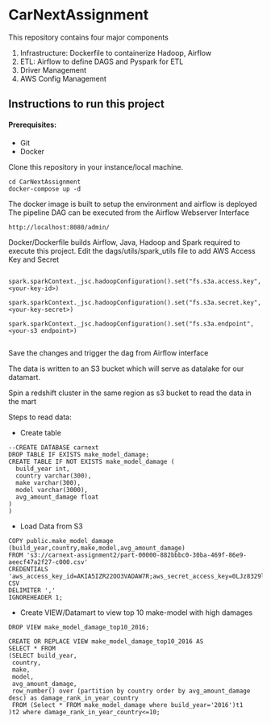 # CarNextAssignment
This repository contains four major components

1. Infrastructure: Dockerfile to containerize Hadoop, Airflow
2. ETL: Airflow to define DAGS and Pyspark for ETL
3. Driver Management
4. AWS Config Management

## Instructions to run this project  
#### Prerequisites:
- Git
- Docker

Clone this repository in your instance/local machine.

```
cd CarNextAssignment
docker-compose up -d
```

The docker image is built to setup the environment and airflow is deployed
The pipeline DAG can be executed from the Airflow Webserver Interface

```
http://localhost:8080/admin/
```

Docker/Dockerfile builds Airflow, Java, Hadoop and Spark required to execute this project.
Edit the dags/utils/spark_utils file to add AWS Access Key and Secret
```
    spark.sparkContext._jsc.hadoopConfiguration().set("fs.s3a.access.key", <your-key-id>)
    spark.sparkContext._jsc.hadoopConfiguration().set("fs.s3a.secret.key", <your-key-secret>)
    spark.sparkContext._jsc.hadoopConfiguration().set("fs.s3a.endpoint", <your-s3 endpoint>)
    
```
 
Save the changes and trigger the dag from Airflow interface

The data is written to an S3 bucket which will serve as datalake for our datamart.

Spin a redshift cluster in the same region as s3 bucket to read the data in the mart

Steps to read data:
- Create table
```
--CREATE DATABASE carnext
DROP TABLE IF EXISTS make_model_damage;
CREATE TABLE IF NOT EXISTS make_model_damage (
  build_year int,
  country varchar(300),
  make varchar(300),
  model varchar(3000),
  avg_amount_damage float 
)
)
```

- Load Data from S3
```
COPY public.make_model_damage (build_year,country,make,model,avg_amount_damage) 
FROM 's3://carnext-assignment2/part-00000-882bbbc0-30ba-469f-86e9-aeecf47a2f27-c000.csv' 
CREDENTIALS 'aws_access_key_id=AKIA5IZR22OO3VADAW7R;aws_secret_access_key=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' 
CSV
DELIMITER ','
IGNOREHEADER 1;
```

- Create VIEW/Datamart to view top 10 make-model with high damages
```
DROP VIEW make_model_damage_top10_2016;

CREATE OR REPLACE VIEW make_model_damage_top10_2016 AS 
SELECT * FROM 
(SELECT build_year,
 country,
 make,
 model,
 avg_amount_damage,
 row_number() over (partition by country order by avg_amount_damage desc) as damage_rank_in_year_country
 FROM (Select * FROM make_model_damage where build_year='2016')t1
)t2 where damage_rank_in_year_country<=10;

```
